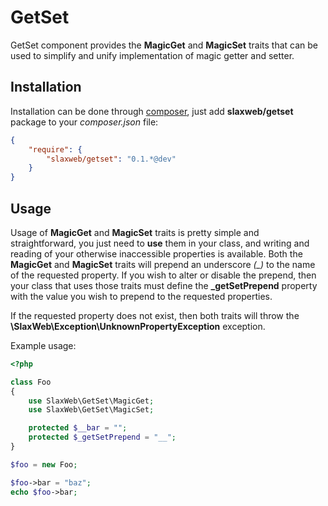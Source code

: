 # GetSet

GetSet component provides the **MagicGet** and **MagicSet** traits that can be
used to simplify and unify implementation of magic getter and setter.

## Installation

Installation can be done through [composer](https://getcomposer.org), just add
**slaxweb/getset** package to your *composer.json* file:
```json
{
    "require": {
        "slaxweb/getset": "0.1.*@dev"
    }
}
```

## Usage

Usage of **MagicGet** and **MagicSet** traits is pretty simple and
straightforward, you just need to **use** them in your class, and writing and
reading of your otherwise inaccessible properties is available. Both the
**MagicGet** and **MagicSet** traits will prepend an underscore *(_)* to the
name of the requested property. If you wish to alter or disable the prepend,
then your class that uses those traits must define the **_getSetPrepend**
property with the value you wish to prepend to the requested properties.

If the requested property does not exist, then both traits will throw the
**\SlaxWeb\Exception\UnknownPropertyException** exception.

Example usage:
```php
<?php

class Foo
{
    use SlaxWeb\GetSet\MagicGet;
    use SlaxWeb\GetSet\MagicSet;

    protected $__bar = "";
    protected $_getSetPrepend = "__";
}

$foo = new Foo;

$foo->bar = "baz";
echo $foo->bar;
```
